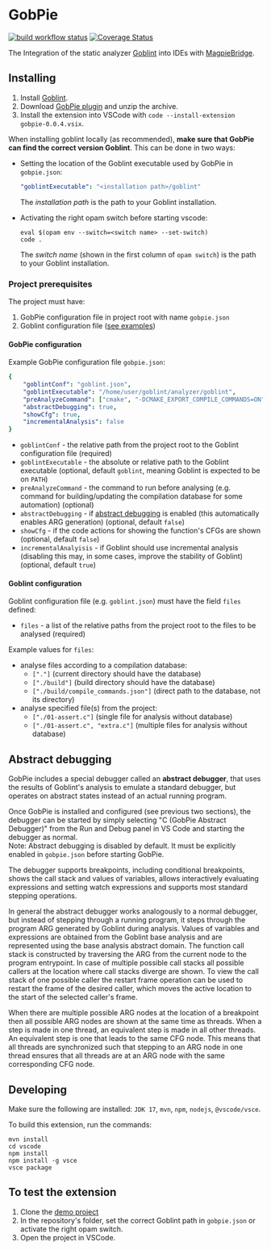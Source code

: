 # GobPie

[![build workflow status](https://github.com/goblint/GobPie/actions/workflows/build.yml/badge.svg)](https://github.com/goblint/GobPie/actions/workflows/build.yml)
[![Coverage Status](https://coveralls.io/repos/github/goblint/GobPie/badge.svg?branch=master)](https://coveralls.io/github/goblint/GobPie?branch=master)

The Integration of the static analyzer [Goblint](https://github.com/goblint/analyzer) into IDEs with [MagpieBridge](https://github.com/MagpieBridge/MagpieBridge).

## Installing

1. Install [Goblint](https://github.com/goblint/analyzer#installing).
2. Download [GobPie plugin](https://nightly.link/goblint/GobPie/workflows/build/master/gobpie-plugin.zip) and unzip the archive.
3. Install the extension into VSCode with `code --install-extension gobpie-0.0.4.vsix`.

When installing goblint locally (as recommended), **make sure that GobPie can find the correct version Goblint**.
This can be done in two ways:

* Setting the location of the Goblint executable used by GobPie in `gobpie.json`:
  ```yaml
  "goblintExecutable": "<installation path>/goblint"
  ```
  The *installation path* is the path to your Goblint installation.

* Activating the right opam switch before starting vscode:
  ```shell
  eval $(opam env --switch=<switch name> --set-switch)
  code .
  ```
  The *switch name* (shown in the first column of `opam switch`) is the path to your Goblint installation.

### Project prerequisites

The project must have:
1. GobPie configuration file in project root with name `gobpie.json`
2. Goblint configuration file ([see examples](https://github.com/goblint/analyzer/tree/master/conf))

#### GobPie configuration

Example GobPie configuration file `gobpie.json`:
```yaml
{
    "goblintConf": "goblint.json",
    "goblintExecutable": "/home/user/goblint/analyzer/goblint",
    "preAnalyzeCommand": ["cmake", "-DCMAKE_EXPORT_COMPILE_COMMANDS=ON", "-B", "build"],
    "abstractDebugging": true,
    "showCfg": true,
    "incrementalAnalysis": false
}
```

* `goblintConf` - the relative path from the project root to the Goblint configuration file (required)
* `goblintExecutable` - the absolute or relative path to the Goblint executable (optional, default `goblint`, meaning Goblint is expected to be on `PATH`)
* `preAnalyzeCommand` - the command to run before analysing (e.g. command for building/updating the compilation database for some automation) (optional)
* `abstractDebugging` - if [abstract debugging](#abstract-debugging) is enabled (this automatically enables ARG generation) (optional, default `false`)
* `showCfg` - if the code actions for showing the function's CFGs are shown (optional, default `false`)
* `incrementalAnalyisis` - if Goblint should use incremental analysis (disabling this may, in some cases, improve the stability of Goblint) (optional, default `true`)

#### Goblint configuration

Goblint configuration file (e.g. `goblint.json`) must have the field `files` defined:

* `files` - a list of the relative paths from the project root to the files to be analysed (required)

Example values for `files`:
* analyse files according to a compilation database:
  * `["."]`  (current directory should have the database)
  * `["./build"]` (build directory should have the database)
  * `["./build/compile_commands.json"]` (direct path to the database, not its directory)
* analyse specified file(s) from the project:
  * `["./01-assert.c"]` (single file for analysis without database)
  * `["./01-assert.c", "extra.c"]` (multiple files for analysis without database)

## Abstract debugging

GobPie includes a special debugger called an **abstract debugger**, that uses the results of Goblint's analysis to emulate a standard debugger, but operates on abstract states instead of an actual running program.

Once GobPie is installed and configured (see previous two sections), the debugger can be started by simply selecting "C (GobPie Abstract Debugger)" from the Run and Debug panel in VS Code and starting the debugger as normal.  
Note: Abstract debugging is disabled by default. It must be explicitly enabled in `gobpie.json` before starting GobPie.

The debugger supports breakpoints, including conditional breakpoints, shows the call stack and values of variables, allows interactively evaluating expressions and setting watch expressions and supports most standard stepping operations.

In general the abstract debugger works analogously to a normal debugger, but instead of stepping through a running program, it steps through the program ARG generated by Goblint during analysis.
Values of variables and expressions are obtained from the Goblint base analysis and are represented using the base analysis abstract domain.
The function call stack is constructed by traversing the ARG from the current node to the program entrypoint.
In case of multiple possible call stacks all possible callers at the location where call stacks diverge are shown. To view the call stack of one possible caller the restart frame operation can be used to restart the frame of the desired caller, which moves the active location to the start of the selected caller's frame.

When there are multiple possible ARG nodes at the location of a breakpoint then all possible ARG nodes are shown at the same time as threads.
When a step is made in one thread, an equivalent step is made in all other threads. An equivalent step is one that leads to the same CFG node. This means that all threads are synchronized such that stepping to an ARG node in one thread ensures that all threads are at an ARG node with the same corresponding CFG node.

## Developing

Make sure the following are installed: `JDK 17`, `mvn`, `npm`, `nodejs`, `@vscode/vsce`.

To build this extension, run the commands:

~~~
mvn install
cd vscode
npm install
npm install -g vsce
vsce package
~~~


## To test the extension

1. Clone the [demo project](https://github.com/karoliineh/GoblintAnalyzer-DemoProject)
2. In the repository's folder, set the correct Goblint path in `gobpie.json` or activate the right opam switch.
3. Open the project in VSCode.
